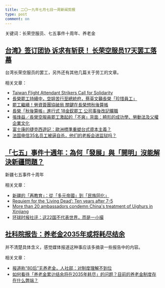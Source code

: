 ```yaml
---
title: 二〇一九年七月七日一周新闻剪报
type: post
comment: on
---
```


关键词：长荣空服员、七五事件十周年、养老金

<!--excerpt-->

## [台湾》签订团协 诉求有斩获！ 长荣空服员17天罢工落幕](https://mp.weixin.qq.com/s/zthDCPhfo4cVSau67NVWIQ)

台湾长荣空服员的罢工，另外还有其他几篇关于劳工的文章。

相关文章：
* [Taiwan Flight Attendant Strikers Call for Solidarity](https://labornotes.org/blogs/2019/07/taiwan-flight-attendant-strikers-call-solidarity)
* [長榮罷工持續中，空姐苦行至總統府，蔡英文籲長榮「珍惜員工」](https://theinitium.com/article/20190705-taiwan-eva-strike)
* [罷工繼續！勞資簽團協破局 關鍵在長榮想秋後算帳](https://www.coolloud.org.tw/node/93153)
* [長榮「秋後算帳」進行式 18金釵罷工 公司事後改記曠職](https://www.coolloud.org.tw/node/93160)
* [張烽益／長榮空服員罷工激起的「不爽」背面：畸形的成功學、勞動法及父權企業文化](https://www.twreporter.org/a/opinion-eva-air-flight-attendants-strike-social-phenomenon)
* [富士康的捷克西遊記：歐洲標準重塑台式資本主義？](https://theinitium.com/article/20190710-international-foxconn-czechia)
* [法国电信35名员工被逼自杀，他们的老板会进监狱吗？](https://cn.nytimes.com/world/20190711/france-telecom-trial/)

## [「七五」事件十週年：為何「發展」與「開明」沒能解決新疆問題？](https://theinitium.com/article/20190709-opinion-xinjiang-7-5)

新疆七五事件十周年

相关文章：
* [新疆的「再教育」：從「多元帝國」到「民族同化」](https://theinitium.com/article/20190709-opinion-xinjiang-re-education)
* [Requiem for the ‘Living Dead’: Ten years after 7-5](https://supchina.com/2019/07/03/requiem-for-the-living-dead-ten-years-after-7-5/)
* [More than 20 ambassadors condemn China's treatment of Uighurs in Xinjiang](https://www.theguardian.com/world/2019/jul/11/more-than-20-ambassadors-condemn-chinas-treatment-of-uighurs-in-xinjiang)
* [环球时报社评：这22国不代表世界，而是一小撮](http://opinion.huanqiu.com/editorial/2019-07/15126418.html)

## [社科院报告：养老金2035年或将耗尽结余](http://www.sohu.com/a/325487405_100191068)

并不清楚具体含义，感觉媒体报道这种事应该多摘录一些报告中的内容。

相关文章：
* [报道称“80后”无养老金，人社部：对制度理解不到位](http://www.chinatimes.net.cn/article/88255.html)
* [如何看待「养老金累计结余将在2035年耗尽」的问题？目前的养老金制度存在什么弊端？](https://www.zhihu.com/question/319798813)
